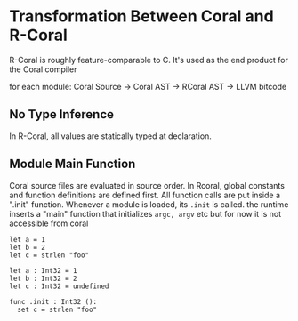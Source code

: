 # Transformation Between Coral and R-Coral

R-Coral is roughly feature-comparable to C. It's used as the end product for the Coral compiler

for each module:
  Coral Source -> Coral AST -> RCoral AST -> LLVM bitcode

## No Type Inference

In R-Coral, all values are statically typed at declaration. 

## Module Main Function

Coral source files are evaluated in source order. In Rcoral, global constants and function definitions are defined first. All function calls are put inside a ".init" function. Whenever a module is loaded, its `.init` is called. the runtime inserts a "main" function that initializes `argc, argv` etc but for now it is not accessible from coral

```coral
let a = 1
let b = 2
let c = strlen "foo"
```

```rcoral
let a : Int32 = 1
let b : Int32 = 2
let c : Int32 = undefined

func .init : Int32 ():
  set c = strlen "foo"
```
